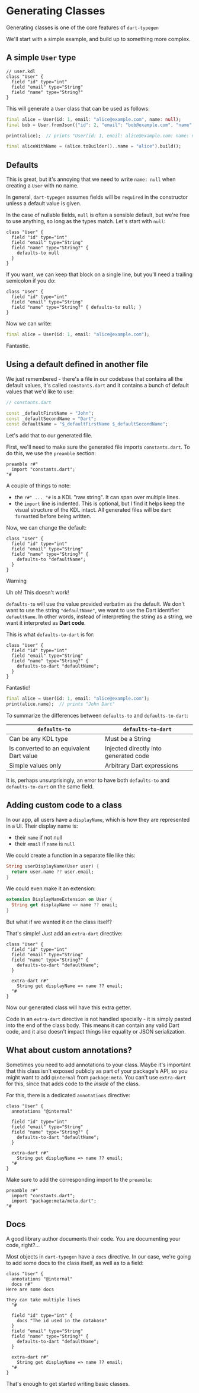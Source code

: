 # Generating Classes

Generating classes is one of the core features of `dart-typegen`

We'll start with a simple example, and build up to something more complex.

## A simple `User` type

```kdl
// user.kdl
class "User" {
  field "id" type="int"
  field "email" type="String"
  field "name" type="String?"
}
```

This will generate a `User` class that can be used as follows:

```dart
final alice = User(id: 1, email: "alice@example.com", name: null);
final bob = User.fromJson({"id": 2, "email": "bob@example.com", "name": "bob"});

print(alice);  // prints "User(id: 1, email: alice@example.com: name: null)"

final aliceWithName = (alice.toBuilder()..name = "alice").build();
```

## Defaults

This is great, but it's annoying that we need to write `name: null` when
creating a `User` with no name.

In general, `dart-typegen` assumes fields will be `required` in the constructor
unless a default value is given.

In the case of nullable fields, `null` is often a sensible default, but we're
free to use anything, so long as the types match. Let's start with `null`:

```kdl
class "User" {
  field "id" type="int"
  field "email" type="String"
  field "name" type="String?" {
    defaults-to null
  }
}
```

If you want, we can keep that block on a single line, but you'll need a trailing semicolon if you do:

```kdl
class "User" {
  field "id" type="int"
  field "email" type="String"
  field "name" type="String?" { defaults-to null; }
}
```

Now we can write: 
```dart
final alice = User(id: 1, email: "alice@example.com");
```
Fantastic.

## Using a default defined in another file

We just remembered - there's a file in our codebase that contains all the
default values, it's called `constants.dart` and it contains a bunch of default
values that we'd like to use:

```dart
// constants.dart

const _defaultFirstName = "John";
const _defaultSecondName = "Dart";
const defaultName = "$_defaultFirstName $_defaultSecondName";
```

Let's add that to our generated file.

First, we'll need to make sure the generated file imports `constants.dart`.
To do this, we use the `preamble` section:

```kdl
preamble r#"
  import "constants.dart";
"#
```
A couple of things to note:
- the `r#" ... "#` is a KDL "raw string". It can span over multiple lines.
- the `import` line is indented. This is optional, but I find it helps keep the
  visual structure of the KDL intact. All generated files will be `dart
  format`ted before being written.

Now, we can change the default:

```kdl
class "User" {
  field "id" type="int"
  field "email" type="String"
  field "name" type="String?" { 
    defaults-to "defaultName"; 
  }
}
```

> [!WARNING]
> Uh oh! This doesn't work!

`defaults-to` will use the value provided verbatim as the default. We don't
want to use the string `"defaultName"`, we want to use the Dart identifier
`defaultName`. In other words, instead of interpreting the string as a string,
we want it interpreted as **Dart code**.

This is what `defaults-to-dart` is for:

```kdl
class "User" {
  field "id" type="int"
  field "email" type="String"
  field "name" type="String?" { 
    defaults-to-dart "defaultName"; 
  }
}
```

Fantastic!

```dart
final alice = User(id: 1, email: "alice@example.com");
print(alice.name);  // prints "John Dart"
```

To summarize the differences between `defaults-to` and `defaults-to-dart`:

| `defaults-to`                            | `defaults-to-dart`                    |
| -                                        | -                                     |
| Can be any KDL type                      | Must be a String                      |
| Is converted to an equivalent Dart value | Injected directly into generated code |
| Simple values only                       | Arbitrary Dart expressions            |


It is, perhaps unsurprisingly, an error to have both `defaults-to` and
`defaults-to-dart` on the same field.

## Adding custom code to a class

In our app, all users have a `displayName`, which is how they are represented
in a UI. Their display name is:
- their `name` if not null
- their `email` if `name` is `null`

We could create a function in a separate file like this:
```dart
String userDisplayName(User user) {
  return user.name ?? user.email;
}
```

We could even make it an extension:
```dart
extension DisplayNameExtension on User {
  String get displayName => name ?? email;
}
```
But what if we wanted it on the class itself?

That's simple! Just add an `extra-dart` directive:

```kdl
class "User" {
  field "id" type="int"
  field "email" type="String"
  field "name" type="String?" { 
    defaults-to-dart "defaultName"; 
  }

  extra-dart r#"
    String get displayName => name ?? email;
  "#
}
```
Now our generated class will have this extra getter.

Code in an `extra-dart` directive is not handled specially - it is simply
pasted into the end of the class body. This means it can contain any valid Dart
code, and it also doesn't impact things like equality or JSON serialization.

## What about custom annotations?

Sometimes you need to add annotations to your class. Maybe it's important that
this class isn't exposed publicly as part of your package's API, so you might
want to add `@internal` from `package:meta`. You can't use `extra-dart` for
this, since that adds code to the *inside* of the class.

For this, there is a dedicated `annotations` directive:

```kdl
class "User" {
  annotations "@internal"
  
  field "id" type="int"
  field "email" type="String"
  field "name" type="String?" { 
    defaults-to-dart "defaultName"; 
  }

  extra-dart r#"
    String get displayName => name ?? email;
  "#
}
```

Make sure to add the corresponding import to the `preamble`:
```kdl
preamble r#"
  import "constants.dart";
  import "package:meta/meta.dart";
"#
```

## Docs

A good library author documents their code. You are documenting your code, right?...

Most objects in `dart-typegen` have a `docs` directive. In our case, we're
going to add some docs to the class itself, as well as to a field:


```kdl
class "User" {
  annotations "@internal"
  docs r#"
Here are some docs

They can take multiple lines
  "#
  
  field "id" type="int" {
    docs "The id used in the database"
  }
  field "email" type="String"
  field "name" type="String?" { 
    defaults-to-dart "defaultName"; 
  }

  extra-dart r#"
    String get displayName => name ?? email;
  "#
}
```

That's enough to get started writing basic classes.

